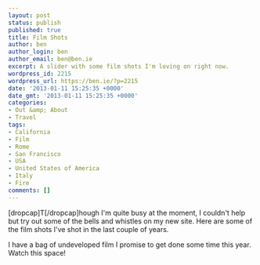 ```yaml
---
layout: post
status: publish
published: true
title: Film Shots
author: ben
author_login: ben
author_email: ben@ben.ie
excerpt: A slider with some film shots I'm loving on right now.
wordpress_id: 2215
wordpress_url: https://ben.ie/?p=2215
date: '2013-01-11 15:25:35 +0000'
date_gmt: '2013-01-11 15:25:35 +0000'
categories:
- Out &amp; About
- Travel
tags:
- California
- Film
- Rome
- San Francisco
- USA
- United States of America
- Italy
- Fire
comments: []
---
```

<p>[dropcap]T[/dropcap]hough I'm quite busy at the moment, I couldn't help but try out some of the bells and whistles on my new site. Here are some of the film shots I've shot in the last couple of years.</p>
<p>I have a bag of undeveloped film I promise to get done some time this year. Watch this space!</p>
